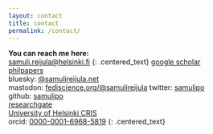 ```yaml
---
layout: contact
title: contact
permalink: /contact/
---
```

**You can reach me here:**  
<a href="mailto:samuli.reijula@helsinki.fi">samuli.reijula@helsinki.fi</a>
{: .centered_text}
<a href="https://scholar.google.fi/citations?user=piH1k6EAAAAJ&hl=en" target="_blank">google scholar</a>     
<a href="https://philpapers.org/profile/34787" target="_blank">philpapers</a>   
bluesky: <a href="https://bsky.app/profile/samulireijula.net" target="_blank">@samulireijula.net</a>  
mastodon: <a rel="me" href="https://fediscience.org/@samulireijula">fediscience.org/@samulireijula</a>
twitter: <a href="https://twitter.com/samulipo" target="_blank">samulipo</a>  
github: <a href="https://github.com/samulipo/" target="_blank">samulipo</a>  
<a href="https://www.researchgate.net/profile/Samuli_Reijula" target="_blank">researchgate</a>        
<a href="https://researchportal.helsinki.fi/fi/persons/samuli-reijula" target="_blank">University of Helsinki CRIS</a>        
orcid: <a href="https://orcid.org/0000-0001-6968-5819" target="_blank">0000-0001-6968-5819</a>
{: .centered_text}
